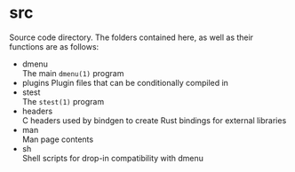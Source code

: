 # src

Source code directory. The folders contained here, as well as their
functions are as follows:  
- dmenu  
  The main `dmenu(1)` program
- plugins
  Plugin files that can be conditionally compiled in
- stest  
  The `stest(1)` program
- headers  
  C headers used by bindgen to create Rust bindings for external libraries
- man  
  Man page contents
- sh  
  Shell scripts for drop-in compatibility with dmenu
